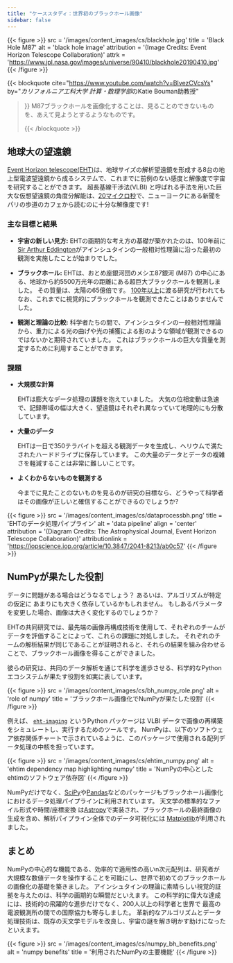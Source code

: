 ```yaml
---
title: "ケーススタディ：世界初のブラックホール画像"
sidebar: false
---
```


{{< figure >}}
src = '/images/content_images/cs/blackhole.jpg' title = 'Black Hole M87' alt = 'black hole image' attribution = '(Image Credits: Event Horizon Telescope Collaboration)' attrk = 'https://www.jpl.nasa.gov/images/universe/90410/blackhole20190410.jpg'
{{< /figure >}}

{{< blockquote cite="https://www.youtube.com/watch?v=BIvezCVcsYs" by="*カリフォルニア工科大学 計算・数理学部*のKatie Bouman助教授"
> }} M87ブラックホールを画像化することは、見ることのできないものを、あえて見ようとするようなものです。 
> 
> {{< /blockquote >}}

## 地球大の望遠鏡

[Event Horizon telescope(EHT)](https:/eventhorizontelescope.org)は、地球サイズの解析望遠鏡を形成する8台の地上型電波望遠鏡から成るシステムで、これまでに前例のない感度と解像度で宇宙を研究することができます。  超長基線干渉法(VLBI) と呼ばれる手法を用いた巨大な仮想望遠鏡の角度分解能は、[20マイクロ秒][resolution]で、ニューヨークにある新聞をパリの歩道のカフェから読むのに十分な解像度です!

### 主な目標と結果

* **宇宙の新しい見方:** EHTの画期的な考え方の基礎が築かれたのは、100年前に [Sir Arthur Eddington][eddington]がアインシュタインの一般相対性理論に沿った最初の観測を実施したことが始まりでした。

* **ブラックホール:** EHTは、おとめ座銀河団のメシエ87銀河 (M87) の中心にある、地球から約5500万光年の距離にある超巨大ブラックホールを観測しました。 その質量は、太陽の65億倍です。 [100年以上](https://www.jpl.nasa.gov/news/news.php?feature=7385)に渡る研究が行われてもなお、これまでに視覚的にブラックホールを観測できたことはありませんでした。

* **観測と理論の比較:** 科学者たちの間で、アインシュタインの一般相対性理論から、重力による光の曲げや光の捕獲による影のような領域が観測できるのではないかと期待されていました。 これはブラックホールの巨大な質量を測定するために利用することができます。

### 課題

* **大規模な計算**

    EHTは膨大なデータ処理の課題を抱えていました。 大気の位相変動は急速で、記録帯域の幅は大きく、望遠鏡はそれぞれ異なっていて地理的にも分散しています。

* **大量のデータ**

    EHTは一日で350テラバイトを超える観測データを生成し、ヘリウムで満たされたハードドライブに保存しています。 この大量のデータとデータの複雑さを軽減することは非常に難しいことです。

* **よくわからないものを観測する**

    今までに見たことのないものを見るのが研究の目標なら、どうやって科学者はその画像が正しいと確信することができるのでしょうか?

{{< figure >}}
src = '/images/content_images/cs/dataprocessbh.png' title = 'EHTのデータ処理パイプライン' alt = 'data pipeline' align = 'center' attribution = '(Diagram Credits: The Astrophysical Journal, Event Horizon Telescope Collaboration)' attributionlink = 'https://iopscience.iop.org/article/10.3847/2041-8213/ab0c57'
{{< /figure >}}

## NumPyが果たした役割

データに問題がある場合はどうなるでしょう？ あるいは、アルゴリズムが特定の仮定に あまりにも大きく依存しているかもしれません。 もしあるパラメータを変更した場合、画像は大きく変化するのでしょうか？

EHTの共同研究では、最先端の画像再構成技術を使用して、それぞれのチームがデータを評価することによって、これらの課題に対処しました。 それぞれのチームの解析結果が同じであることが証明されると、それらの結果を組み合わせることで、ブラックホール画像を得ることができました。

彼らの研究は、共同のデータ解析を通じて科学を進歩させる、科学的なPythonエコシステムが果たす役割を如実に表しています。

{{< figure >}}
src = '/images/content_images/cs/bh_numpy_role.png' alt = 'role of numpy' title = 'ブラックホール画像化でNumPyが果たした役割'
{{< /figure >}}

例えば、 [`eht-imaging`][ehtim] というPython パッケージは VLBI データで画像の再構築をシミュレートし、実行するためのツールです。 NumPyは、以下のソフトウェア依存関係チャートで示されているように、このパッケージで使用される配列データ処理の中核を担っています。

{{< figure >}}
src = '/images/content_images/cs/ehtim_numpy.png' alt = 'ehtim dependency map highlighting numpy' title = 'NumPyの中心としたehtimのソフトウェア依存図'
{{< /figure >}}

NumPyだけでなく、[SciPy](https://www.scipy.org)や[Pandas](https://pandas.io)などのパッケージもブラックホール画像化におけるデータ処理パイプラインに利用されています。 天文学の標準的なファイル形式や時間/座標変換 は[Astropy][astropy]で実装され、ブラックホールの最終画像の生成を含め、解析パイプライン全体でのデータ可視化には [Matplotlib][mpl]が利用されました。

## まとめ

NumPyの中心的な機能である、効率的で適用性の高いn次元配列は、研究者が大規模な数値データを操作することを可能にし、世界で初めてのブラックホールの画像化の基礎を築きました。 アインシュタインの理論に素晴らしい視覚的証拠を与えたのは、科学の画期的な瞬間だといえます。 この科学的に偉大な達成には、技術的の飛躍的な進歩だけでなく、200人以上の科学者と世界で 最高の電波観測所の間での国際協力も寄与しました。  革新的なアルゴリズムとデータ処理技術は、既存の天文学モデルを改良し、宇宙の謎を解き明かす助けになったといえます。

{{< figure >}}
src = '/images/content_images/cs/numpy_bh_benefits.png' alt = 'numpy benefits' title = '利用されたNumPyの主要機能'
{{< /figure >}}

[resolution]: https://eventhorizontelescope.org/press-release-april-10-2019-astronomers-capture-first-image-black-hole

[eddington]: https://en.wikipedia.org/wiki/Eddington_experiment

[ehtim]: https://github.com/achael/eht-imaging

[astropy]: https://www.astropy.org/
[mpl]: https://matplotlib.org/

